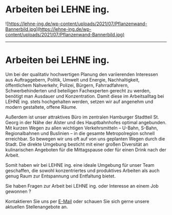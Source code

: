 # Arbeiten bei LEHNE ing.

![https://lehne-ing.de/wp-content/uploads/2021/07/Pflanzenwand-Bannerbild.jpg](https://lehne-ing.de/wp-content/uploads/2021/07/Pflanzenwand-Bannerbild.jpg)

---

# Arbeiten bei LEHNE ing.

Um bei der qualitativ hochwertigen 
Planung den variierenden Interessen aus Auftraggebern, Politik, Umwelt 
und Energie, Nachhaltigkeit, öffentlichem Nahverkehr, Polizei, Bürgern, 
Fahrradfahrern, Schwerbehinderten und beteiligen Fachexperten gerecht zu
 werden, benötigt man Ausdauer und Konzentration. Damit diese im 
Arbeitsalltag bei LEHNE ing. stets hochgehalten werden, setzen wir auf 
angenehm und modern gestaltete, offene Räume.

Außerdem ist unser attraktives Büro im 
zentralen Hamburger Stadtteil St. Georg in der Nähe der Alster und des 
Hauptbahnhofes optimal angebunden. Mit kurzen Wegen zu allen wichtigen 
Verkehrsmitteln – U-Bahn, S-Bahn, Regionalbahnen und Buslinien – in die 
gesamte Metropolregion schnell erreichbar. So bewegen wir uns oft auf 
von uns geplanten Wegen durch die Stadt. Die direkte Umgebung besticht 
mit einer großen Diversität an kulinarischen Angeboten für die 
Mittagspause oder für einen Drink nach der Arbeit.

Somit haben wir bei LEHNE ing. eine 
ideale Umgebung für unser Team geschaffen, die sowohl konzentriertes und
 produktives Arbeiten als auch genug Raum zur Entspannung und Entfaltung
 bietet.

Sie haben Fragen zur Arbeit bei LEHNE ing. oder Interesse an einem Job gewonnen ?

Kontaktieren Sie uns per [E-Mail](mailto:info@lehne-ing.de) oder schauen Sie sich gerne unsere aktuellen Stellenangebote an.